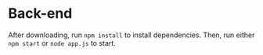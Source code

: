 # Back-end

After downloading, run `npm install` to install dependencies. 
Then, run either `npm start` or `node app.js` to start.

